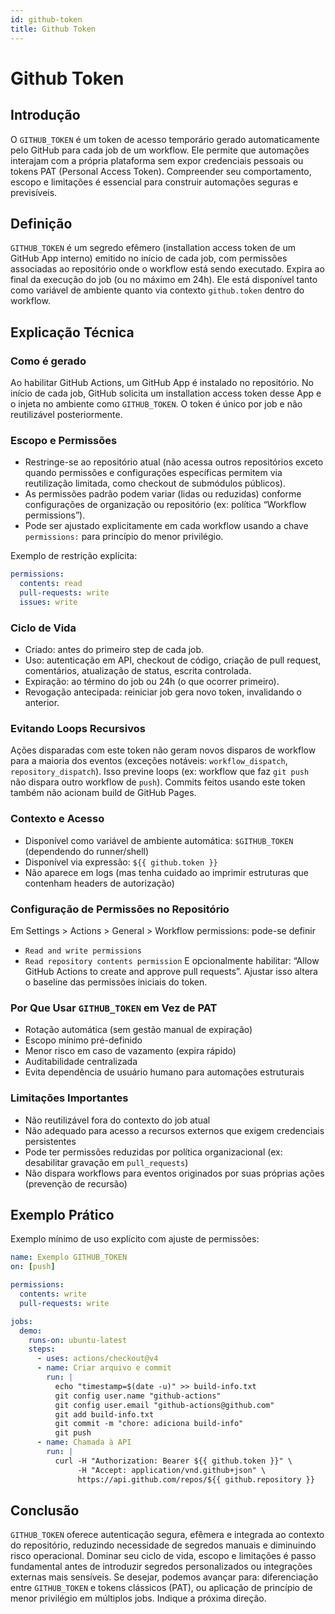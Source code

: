 ```yaml
---
id: github-token
title: Github Token
---
```


# Github Token

## Introdução
O `GITHUB_TOKEN` é um token de acesso temporário gerado automaticamente pelo GitHub para cada job de um workflow. Ele permite que automações interajam com a própria plataforma sem expor credenciais pessoais ou tokens PAT (Personal Access Token). Compreender seu comportamento, escopo e limitações é essencial para construir automações seguras e previsíveis.

## Definição
`GITHUB_TOKEN` é um segredo efêmero (installation access token de um GitHub App interno) emitido no início de cada job, com permissões associadas ao repositório onde o workflow está sendo executado. Expira ao final da execução do job (ou no máximo em 24h). Ele está disponível tanto como variável de ambiente quanto via contexto `github.token` dentro do workflow.

## Explicação Técnica
### Como é gerado
Ao habilitar GitHub Actions, um GitHub App é instalado no repositório. No início de cada job, GitHub solicita um installation access token desse App e o injeta no ambiente como `GITHUB_TOKEN`. O token é único por job e não reutilizável posteriormente.

### Escopo e Permissões
- Restringe-se ao repositório atual (não acessa outros repositórios exceto quando permissões e configurações específicas permitem via reutilização limitada, como checkout de submódulos públicos).
- As permissões padrão podem variar (lidas ou reduzidas) conforme configurações de organização ou repositório (ex: política “Workflow permissions”).
- Pode ser ajustado explicitamente em cada workflow usando a chave `permissions:` para princípio do menor privilégio.

Exemplo de restrição explícita:
```yaml
permissions:
  contents: read
  pull-requests: write
  issues: write
```

### Ciclo de Vida
- Criado: antes do primeiro step de cada job.
- Uso: autenticação em API, checkout de código, criação de pull request, comentários, atualização de status, escrita controlada.
- Expiração: ao término do job ou 24h (o que ocorrer primeiro).
- Revogação antecipada: reiniciar job gera novo token, invalidando o anterior.

### Evitando Loops Recursivos
Ações disparadas com este token não geram novos disparos de workflow para a maioria dos eventos (exceções notáveis: `workflow_dispatch`, `repository_dispatch`). Isso previne loops (ex: workflow que faz `git push` não dispara outro workflow de `push`). Commits feitos usando este token também não acionam build de GitHub Pages.

### Contexto e Acesso
- Disponível como variável de ambiente automática: `$GITHUB_TOKEN` (dependendo do runner/shell)
- Disponível via expressão: `${{ github.token }}`
- Não aparece em logs (mas tenha cuidado ao imprimir estruturas que contenham headers de autorização)

### Configuração de Permissões no Repositório
Em Settings > Actions > General > Workflow permissions: pode-se definir
- `Read and write permissions`
- `Read repository contents permission`
E opcionalmente habilitar: “Allow GitHub Actions to create and approve pull requests”. Ajustar isso altera o baseline das permissões iniciais do token.

### Por Que Usar `GITHUB_TOKEN` em Vez de PAT
- Rotação automática (sem gestão manual de expiração)
- Escopo mínimo pré-definido
- Menor risco em caso de vazamento (expira rápido)
- Auditabilidade centralizada
- Evita dependência de usuário humano para automações estruturais

### Limitações Importantes
- Não reutilizável fora do contexto do job atual
- Não adequado para acesso a recursos externos que exigem credenciais persistentes
- Pode ter permissões reduzidas por política organizacional (ex: desabilitar gravação em `pull_requests`)
- Não dispara workflows para eventos originados por suas próprias ações (prevenção de recursão)

## Exemplo Prático
Exemplo mínimo de uso explícito com ajuste de permissões:
```yaml
name: Exemplo GITHUB_TOKEN
on: [push]

permissions:
  contents: write
  pull-requests: write

jobs:
  demo:
    runs-on: ubuntu-latest
    steps:
      - uses: actions/checkout@v4
      - name: Criar arquivo e commit
        run: |
          echo "timestamp=$(date -u)" >> build-info.txt
          git config user.name "github-actions"
          git config user.email "github-actions@github.com"
          git add build-info.txt
          git commit -m "chore: adiciona build-info"
          git push
      - name: Chamada à API
        run: |
          curl -H "Authorization: Bearer ${{ github.token }}" \
               -H "Accept: application/vnd.github+json" \
               https://api.github.com/repos/${{ github.repository }}
```

## Conclusão
`GITHUB_TOKEN` oferece autenticação segura, efêmera e integrada ao contexto do repositório, reduzindo necessidade de segredos manuais e diminuindo risco operacional. Dominar seu ciclo de vida, escopo e limitações é passo fundamental antes de introduzir segredos personalizados ou integrações externas mais sensíveis. Se desejar, podemos avançar para: diferenciação entre `GITHUB_TOKEN` e tokens clássicos (PAT), ou aplicação de princípio de menor privilégio em múltiplos jobs. Indique a próxima direção.
